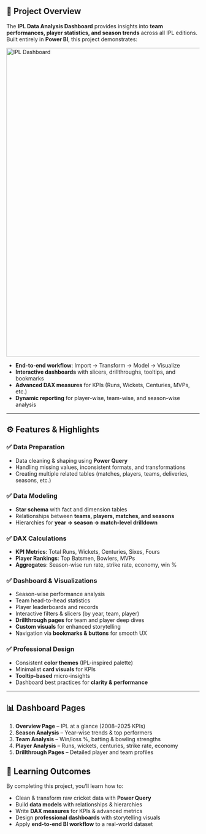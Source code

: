 ## 📌 Project Overview  

The **IPL Data Analysis Dashboard** provides insights into **team performances, player statistics, and season trends** across all IPL editions. Built entirely in **Power BI**, this project demonstrates:  

<img width="1470" height="804" alt="IPL Dashboard" src="https://github.com/user-attachments/assets/73b27267-57a7-4517-98d1-c58acb742498" />

- **End-to-end workflow**: Import → Transform → Model → Visualize  
- **Interactive dashboards** with slicers, drillthroughs, tooltips, and bookmarks  
- **Advanced DAX measures** for KPIs (Runs, Wickets, Centuries, MVPs, etc.)  
- **Dynamic reporting** for player-wise, team-wise, and season-wise analysis  

---

## ⚙️ Features & Highlights  

### ✅ Data Preparation  
- Data cleaning & shaping using **Power Query**  
- Handling missing values, inconsistent formats, and transformations  
- Creating multiple related tables (matches, players, teams, deliveries, seasons, etc.)  

### ✅ Data Modeling  
- **Star schema** with fact and dimension tables  
- Relationships between **teams, players, matches, and seasons**  
- Hierarchies for **year → season → match-level drilldown**  

### ✅ DAX Calculations  
- **KPI Metrics**: Total Runs, Wickets, Centuries, Sixes, Fours  
- **Player Rankings**: Top Batsmen, Bowlers, MVPs  
- **Aggregates**: Season-wise run rate, strike rate, economy, win %  

### ✅ Dashboard & Visualizations  
- Season-wise performance analysis  
- Team head-to-head statistics  
- Player leaderboards and records  
- Interactive filters & slicers (by year, team, player)  
- **Drillthrough pages** for team and player deep dives  
- **Custom visuals** for enhanced storytelling  
- Navigation via **bookmarks & buttons** for smooth UX  

### ✅ Professional Design  
- Consistent **color themes** (IPL-inspired palette)  
- Minimalist **card visuals** for KPIs  
- **Tooltip-based** micro-insights  
- Dashboard best practices for **clarity & performance**  

---

## 📊 Dashboard Pages  

1. **Overview Page** – IPL at a glance (2008–2025 KPIs)  
2. **Season Analysis** – Year-wise trends & top performers  
3. **Team Analysis** – Win/loss %, batting & bowling strengths  
4. **Player Analysis** – Runs, wickets, centuries, strike rate, economy  
5. **Drillthrough Pages** – Detailed player and team profiles  

## 🎯 Learning Outcomes  

By completing this project, you’ll learn how to:  

- Clean & transform raw cricket data with **Power Query**  
- Build **data models** with relationships & hierarchies  
- Write **DAX measures** for KPIs & advanced metrics  
- Design **professional dashboards** with storytelling visuals  
- Apply **end-to-end BI workflow** to a real-world dataset  

